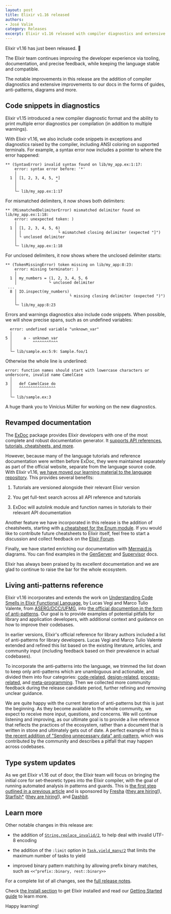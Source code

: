 ```yaml
---
layout: post
title: Elixir v1.16 released
authors:
- José Valim
category: Releases
excerpt: Elixir v1.16 released with compiler diagnostics and extensive documentation
---
```


Elixir v1.16 has just been released. 🎉

The Elixir team continues improving the developer experience
via tooling, documentation, and precise feedback, while keeping
the language stable and compatible.

The notable improvements in this release are the addition of
compiler diagnostics and extensive improvements to our docs
in the forms of guides, anti-patterns, diagrams and more.

## Code snippets in diagnostics

Elixir v1.15 introduced a new compiler diagnostic format and
the ability to print multiple error diagnostics per compilation
(in addition to multiple warnings).

With Elixir v1.16, we also include code snippets in exceptions
and diagnostics raised by the compiler, including ANSI coloring
on supported terminals. For example, a syntax error now includes
a pointer to where the error happened:

```
** (SyntaxError) invalid syntax found on lib/my_app.ex:1:17:
    error: syntax error before: '*'
    │
  1 │ [1, 2, 3, 4, 5, *]
    │                 ^
    │
    └─ lib/my_app.ex:1:17
```

For mismatched delimiters, it now shows both delimiters:

```
** (MismatchedDelimiterError) mismatched delimiter found on lib/my_app.ex:1:18:
    error: unexpected token: )
    │
  1 │ [1, 2, 3, 4, 5, 6)
    │ │                └ mismatched closing delimiter (expected "]")
    │ └ unclosed delimiter
    │
    └─ lib/my_app.ex:1:18
```

For unclosed delimiters, it now shows where the unclosed delimiter starts:

```
** (TokenMissingError) token missing on lib/my_app:8:23:
    error: missing terminator: )
    │
  1 │ my_numbers = (1, 2, 3, 4, 5, 6
    │              └ unclosed delimiter
 ...
  8 │ IO.inspect(my_numbers)
    │                       └ missing closing delimiter (expected ")")
    │
    └─ lib/my_app:8:23
```

Errors and warnings diagnostics also include code snippets.
When possible, we will show precise spans, such as on undefined variables:

```
  error: undefined variable "unknown_var"
  │
5 │     a - unknown_var
  │         ^^^^^^^^^^^
  │
  └─ lib/sample.ex:5:9: Sample.foo/1
```

Otherwise the whole line is underlined:

```
error: function names should start with lowercase characters or underscore, invalid name CamelCase
  │
3 │   def CamelCase do
  │   ^^^^^^^^^^^^^^^^
  │
  └─ lib/sample.ex:3
```

A huge thank you to Vinícius Müller for working on the new diagnostics.

## Revamped documentation

The [ExDoc](https://github.com/elixir-lang/ex_doc) package provides Elixir developers
with one of the most complete and robust documentation generator. It [supports API
references, tutorials, cheatsheets, and more](/blog/2022/12/22/cheatsheets-and-8-other-features-in-exdoc-that-improve-the-developer-experience/).

However, because many of the language tutorials and reference documentation
were written before ExDoc, they were maintained separately as part of the
official website, separate from the language source code. With Elixir v1.16,
[we have moved our learning material to the language repository](https://hexdocs.pm/elixir/introduction.html).
This provides several benefits:

1. Tutorials are versioned alongside their relevant Elixir version

2. You get full-text search across all API reference and tutorials

3. ExDoc will autolink module and function names in tutorials to their relevant API documentation

Another feature we have incorporated in this release is the addition
of cheatsheets, starting with [a cheatsheet for the Enum module](https://hexdocs.pm/elixir/main/enum-cheat.html).
If you would like to contribute future cheatsheets to Elixir itself,
feel free to start a discussion and collect feedback on the
[Elixir Forum](https://elixirforum.com/).

Finally, we have started enriching our documentation with
[Mermaid.js](https://mermaid.js.org/) diagrams. You can find examples
in the [GenServer](https://hexdocs.pm/elixir/GenServer.html)
and [Supervisor](https://hexdocs.pm/elixir/Supervisor.html) docs.

Elixir has always been praised by its excellent documentation and
we are glad to continue to raise the bar for the whole ecosystem.

## Living anti-patterns reference

Elixir v1.16 incorporates and extends the work on [Understanding Code Smells
in Elixir Functional Language](https://github.com/lucasvegi/Elixir-Code-Smells/blob/main/etc/2023-emse-code-smells-elixir.pdf),
by Lucas Vegi and Marco Tulio Valente, from [ASERG/DCC/UFMG](http://aserg.labsoft.dcc.ufmg.br/),
into [the official documention in the form of anti-patterns](https://hexdocs.pm/elixir/what-anti-patterns.html).
Our goal is to provide examples of potential pitfalls for library and
application developers, with additional context and guidance on how
to improve their codebases.

In earlier versions, Elixir's official reference for library authors
included a list of anti-patterns for library developers. Lucas Vegi and
Marco Tulio Valente extended and refined this list based on the existing
literature, articles, and community input (including feedback based on
their prevalence in actual codebases).

To incorporate the anti-patterns into the language, we trimmed the list down
to keep only anti-patterns which are unambiguous and actionable, and divided
them into four categories: [code-related](https://hexdocs.pm/elixir/code-anti-patterns.html),
[design-related](https://hexdocs.pm/elixir/design-anti-patterns.html),
[process-related](https://hexdocs.pm/elixir/process-anti-patterns.html),
and [meta-programming](https://hexdocs.pm/elixir/macro-anti-patterns.html).
Then we collected more community feedback during the release candidate
period, further refining and removing unclear guidance.

We are quite happy with the current iteration of anti-patterns but
this is just the beginning. As they become available to the whole community,
we expect to receive more input, questions, and concerns. We will
continue listening and improving, as our ultimate goal is to provide
a live reference that reflects the practices of the ecosystem,
rather than a document that is written in stone and ultimately gets
out of date. A perfect example of this is [the recent addition of
"Sending unnecessary data" anti-pattern](https://github.com/elixir-lang/elixir/pull/13194),
which was contributed by the community and describes a pitfall that may
happen across codebases.

## Type system updates

As we get Elixir v1.16 out of door, the Elixir team will focus on bringing
the initial core for set-theoretic types into the Elixir compiler, with the
goal of running automated analysis in patterns and guards. This is [the first
step outlined in a previous article](/blog/2023/06/22/type-system-updates-research-dev/)
and is sponsored by [Fresha](https://www.fresha.com) ([they are hiring!](https://www.fresha.com/careers/openings?department=engineering)),
[Starfish*](https://starfish.team) ([they are hiring!](https://starfish.team/jobs/experienced-elixir-developer)),
and [Dashbit](https://dashbit.co).

## Learn more

Other notable changes in this release are:

* the addition of [`String.replace_invalid/2`](https://hexdocs.pm/elixir/String.html#replace_invalid/2), to help deal with invalid UTF-8 encoding

* the addition of the `:limit` option in [`Task.yield_many/2`](https://hexdocs.pm/elixir/Task.html#yield_many/2) that limits the maximum number of tasks to yield

* improved binary pattern matching by allowing prefix binary matches, such as `<<^prefix::binary, rest::binary>>`

For a complete list of all changes, see the
[full release notes](https://github.com/elixir-lang/elixir/releases/tag/v1.16.0).

Check [the Install section](/install.html) to get Elixir installed and
read our [Getting Started guide](https://hexdocs.pm/elixir/introduction.html)
to learn more.

Happy learning!
